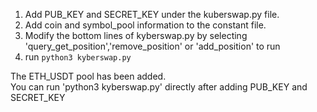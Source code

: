 1. Add PUB_KEY and SECRET_KEY under the kuberswap.py file.  
2. Add coin and symbol_pool information to the constant file.  
3. Modify the bottom lines of kyberswap.py by selecting 'query_get_position','remove_position' or 'add_position' to run     
4. run `python3 kyberswap.py`   


The ETH_USDT pool has been added.  
You can run 'python3 kyberswap.py' directly after adding PUB_KEY and SECRET_KEY